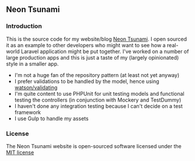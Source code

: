 ## Neon Tsunami

### Introduction

This is the source code for my website/blog [Neon Tsunami](http://www.neontsunami.com). I open sourced it as an example to other developers who might want to see how a real-world Laravel application might be put together. I've worked on a number of large production apps and this is just a taste of my (largely opinionated) style in a smaller app.

* I'm not a huge fan of the repository pattern (at least not yet anyway)
* I prefer validations to be handled by the model, hence using [watson/validating](http://github.com/dwightwatson/validating)
* I'm quite content to use PHPUnit for unit testing models and functional testing the controllers (in conjunction with Mockery and TestDummy)
* I haven't done any integration testing because I can't decide on a test framework
* I use Gulp to handle my assets

### License

The Neon Tsunami website is open-sourced software licensed under the [MIT license](http://opensource.org/licenses/MIT)
